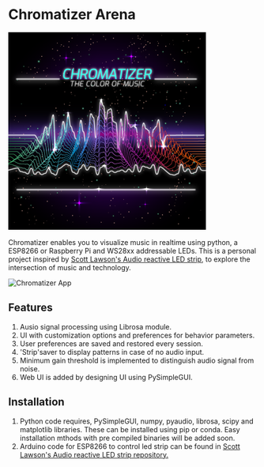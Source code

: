# Chromatizer Arena

![Chromatizer App](/chromatizer.png)

Chromatizer enables you to visualize music in realtime using python, a ESP8266 or Raspberry Pi and WS28xx addressable LEDs. This is a personal project inspired by [Scott Lawson's Audio reactive LED strip](https://github.com/scottlawsonbc/audio-reactive-led-strip), to explore the intersection of music and technology.

![Chromatizer App](/LEDControl.png)

## Features

1. Ausio signal processing using Librosa module.
2. UI with customization options and preferences for behavior parameters.
3. User preferences are saved and restored every session.
4. 'Strip'saver to display patterns in case of no audio input.
5. Minimum gain threshold is implemented to distinguish audio signal from noise.
6. Web UI is added by designing UI using PySimpleGUI.

## Installation

1. Python code requires, PySimpleGUI, numpy, pyaudio, librosa, scipy and matplotlib libraries. These can be installed using pip or conda. Easy installation mthods with pre compiled binaries will be added soon.
2. Arduino code for ESP8266 to control led strip can be found in [Scott Lawson's Audio reactive LED strip repository.](https://github.com/scottlawsonbc/audio-reactive-led-strip)
